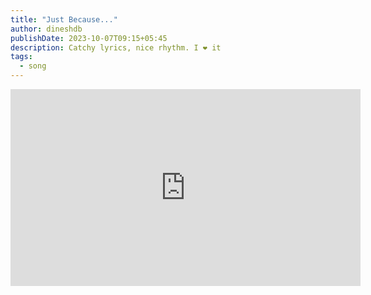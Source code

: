 ```yaml
---
title: "Just Because..."
author: dineshdb
publishDate: 2023-10-07T09:15+05:45
description: Catchy lyrics, nice rhythm. I ❤️ it
tags:
  - song
---
```


<p class="flex justify-center">
<iframe class="flex justify-center" width="560" height="315" src="https://www.youtube-nocookie.com/embed/1OTrawzC4Lk?si=usMXN2Ag4ahH7fV8&amp;start=47" title="YouTube video player" frameborder="0" allow="accelerometer; autoplay; clipboard-write; encrypted-media; gyroscope; picture-in-picture; web-share" allowfullscreen></iframe>
</p>
